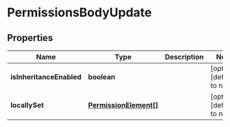 # PermissionsBodyUpdate

## Properties
Name | Type | Description | Notes
------------ | ------------- | ------------- | -------------
**isInheritanceEnabled** | **boolean** |  | [optional] [default to null]
**locallySet** | [**PermissionElement[]**](PermissionElement.md) |  | [optional] [default to null]


